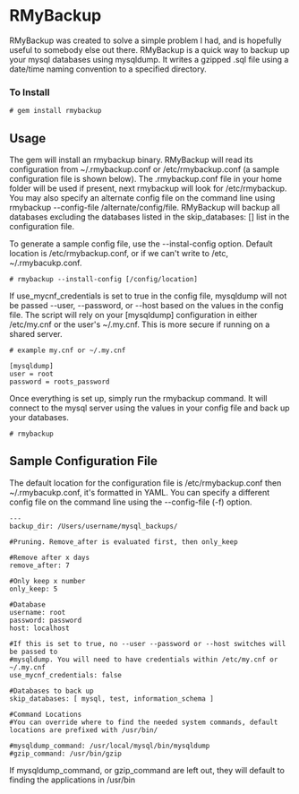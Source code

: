 # RMyBackup

RMyBackup was created to solve a simple problem I had, and is hopefully useful to somebody else out there. RMyBackup is a quick way to backup up your mysql databases using mysqldump. It writes a gzipped .sql file using a date/time naming convention to a specified directory.

### To Install
    # gem install rmybackup
    
## Usage

The gem will install an rmybackup binary. RMyBackup will read its configuration from ~/.rmybackup.conf or /etc/rmybackup.conf (a sample configuration file is shown below). The .rmybackup.conf file in your home folder will be used if present, next rmybackup will look for /etc/rmybackup. You may also specify an alternate config file on the command line using rmybackup --config-file /alternate/config/file. RMyBackup will backup all databases excluding the databases listed in the skip_databases: [] list in the configuration file.

To generate a sample config file, use the --instal-config option. Default location is /etc/rmybackup.conf, or if we can't write to /etc, ~/.rmybacukp.conf.

    # rmybackup --install-config [/config/location]

If use_mycnf_credentials is set to true in the config file, mysqldump will not be passed --user, --password, or --host based on the values in the config file. The script will rely on your [mysqldump] configuration in either /etc/my.cnf or the user's ~/.my.cnf. This is more secure if running on a shared server.

    # example my.cnf or ~/.my.cnf
    
    [mysqldump]
    user = root
    password = roots_password
    

Once everything is set up, simply run the rmybackup command. It will connect to the mysql server using the values in your config file and back up your databases.

    # rmybackup


## Sample Configuration File

The default location for the configuration file is /etc/rmybackup.conf then ~/.rmybacukp.conf, it's formatted in YAML. You can specify a different config file on the command line using the --config-file (-f) option.

    ---
    backup_dir: /Users/username/mysql_backups/
    
    #Pruning. Remove_after is evaluated first, then only_keep

    #Remove after x days
    remove_after: 7

    #Only keep x number
    only_keep: 5

    #Database
    username: root
    password: password
    host: localhost

    #If this is set to true, no --user --password or --host switches will be passed to
    #mysqldump. You will need to have credentials within /etc/my.cnf or ~/.my.cnf
    use_mycnf_credentials: false

    #Databases to back up
    skip_databases: [ mysql, test, information_schema ]

    #Command Locations
    #You can override where to find the needed system commands, default locations are prefixed with /usr/bin/

    #mysqldump_command: /usr/local/mysql/bin/mysqldump
    #gzip_command: /usr/bin/gzip
    
If mysqldump_command, or gzip_command are left out, they will default to finding the applications in /usr/bin